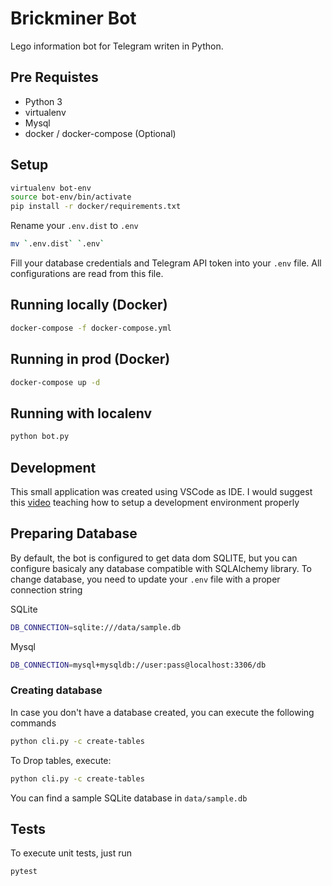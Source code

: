 # Brickminer Bot

Lego information bot for Telegram writen in Python.

## Pre Requistes

- Python 3
- virtualenv
- Mysql
- docker / docker-compose (Optional)

## Setup

```bash
virtualenv bot-env
source bot-env/bin/activate
pip install -r docker/requirements.txt
```

Rename your `.env.dist` to `.env`

```bash
mv `.env.dist` `.env`
```

Fill your database credentials and Telegram API token into your `.env` file. All configurations are read from this file.

## Running locally (Docker)

```bash
docker-compose -f docker-compose.yml
```

## Running in prod (Docker)

```bash
docker-compose up -d
```

## Running with localenv

```bash
python bot.py
```

## Development

This small application was created using VSCode as IDE. I would suggest this [video](https://www.youtube.com/watch?v=W--_EOzdTHk) teaching how to setup a development environment properly

## Preparing Database

By default, the bot is configured to get data dom SQLITE, but you can configure basicaly any database compatible with SQLAlchemy library. To change database, you need to update your `.env` file with a proper connection string

SQLite
```bash
DB_CONNECTION=sqlite:///data/sample.db
```

Mysql
```bash
DB_CONNECTION=mysql+mysqldb://user:pass@localhost:3306/db
```

### Creating database

In case you don't have a database created, you can execute the following commands
```bash
python cli.py -c create-tables
```

To Drop tables, execute:
```bash
python cli.py -c create-tables
```

You can find a sample SQLite database in `data/sample.db`

## Tests
To execute unit tests, just run

```bash
pytest
```
